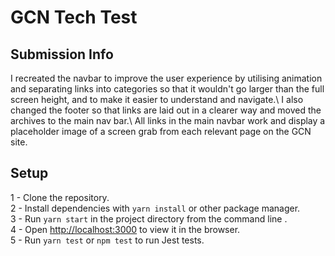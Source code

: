 # GCN Tech Test

## Submission Info
I recreated the navbar to improve the user experience by utilising animation and separating links into categories so that it wouldn't go larger than the full screen height, and to make it easier to understand and navigate.\\
I also changed the footer so that links are laid out in a clearer way and moved the archives to the main nav bar.\\
All links in the main navbar work and display a placeholder image of a screen grab from each relevant page on the GCN site.

## Setup
1 - Clone the repository.\
2 - Install dependencies with ```yarn install``` or other package manager.\
3 - Run ```yarn start``` in the project directory from the command line .\
4 - Open [http://localhost:3000](http://localhost:3000) to view it in the browser.\
5 - Run ```yarn test``` or ```npm test``` to run Jest tests.